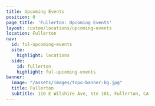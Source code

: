```yaml
---
title: Upcoming Events
position: 0
page_title: 'Fullerton: Upcoming Events'
layout: custom/locations/upcoming-events
location: Fullerton
nav:
  id: ful-upcoming-events
  site:
    highlight: locations
  side:
    id: fullerton
    highlight: ful-upcoming-events
banner:
  image: "/assets/images/topo-banner-bg.jpg"
  title: Fullerton
  subtitle: 110 E Wilshire Ave, Ste 101, Fullerton, CA
---
```


